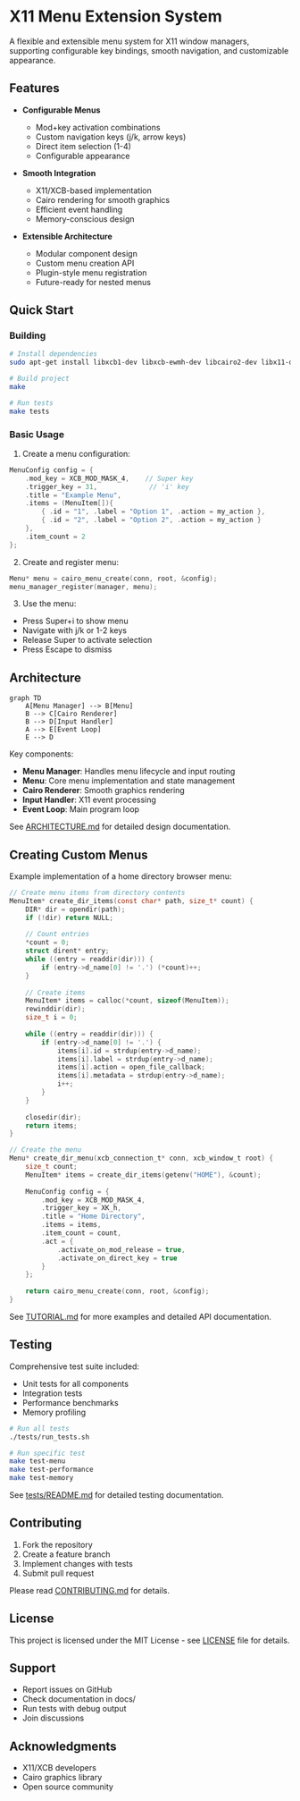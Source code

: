 # X11 Menu Extension System

A flexible and extensible menu system for X11 window managers, supporting configurable key bindings, smooth navigation, and customizable appearance.

## Features

- **Configurable Menus**
  - Mod+key activation combinations
  - Custom navigation keys (j/k, arrow keys)
  - Direct item selection (1-4)
  - Configurable appearance

- **Smooth Integration**
  - X11/XCB-based implementation
  - Cairo rendering for smooth graphics
  - Efficient event handling
  - Memory-conscious design

- **Extensible Architecture**
  - Modular component design
  - Custom menu creation API
  - Plugin-style menu registration
  - Future-ready for nested menus

## Quick Start

### Building
```bash
# Install dependencies
sudo apt-get install libxcb1-dev libxcb-ewmh-dev libcairo2-dev libx11-dev

# Build project
make

# Run tests
make tests
```

### Basic Usage

1. Create a menu configuration:
```c
MenuConfig config = {
    .mod_key = XCB_MOD_MASK_4,    // Super key
    .trigger_key = 31,             // 'i' key
    .title = "Example Menu",
    .items = (MenuItem[]){
        { .id = "1", .label = "Option 1", .action = my_action },
        { .id = "2", .label = "Option 2", .action = my_action }
    },
    .item_count = 2
};
```

2. Create and register menu:
```c
Menu* menu = cairo_menu_create(conn, root, &config);
menu_manager_register(manager, menu);
```

3. Use the menu:
- Press Super+i to show menu
- Navigate with j/k or 1-2 keys
- Release Super to activate selection
- Press Escape to dismiss

## Architecture

```mermaid
graph TD
    A[Menu Manager] --> B[Menu]
    B --> C[Cairo Renderer]
    B --> D[Input Handler]
    A --> E[Event Loop]
    E --> D
```

Key components:
- **Menu Manager**: Handles menu lifecycle and input routing
- **Menu**: Core menu implementation and state management
- **Cairo Renderer**: Smooth graphics rendering
- **Input Handler**: X11 event processing
- **Event Loop**: Main program loop

See [ARCHITECTURE.md](ARCHITECTURE.md) for detailed design documentation.

## Creating Custom Menus

Example implementation of a home directory browser menu:

```c
// Create menu items from directory contents
MenuItem* create_dir_items(const char* path, size_t* count) {
    DIR* dir = opendir(path);
    if (!dir) return NULL;
    
    // Count entries
    *count = 0;
    struct dirent* entry;
    while ((entry = readdir(dir))) {
        if (entry->d_name[0] != '.') (*count)++;
    }
    
    // Create items
    MenuItem* items = calloc(*count, sizeof(MenuItem));
    rewinddir(dir);
    size_t i = 0;
    
    while ((entry = readdir(dir))) {
        if (entry->d_name[0] != '.') {
            items[i].id = strdup(entry->d_name);
            items[i].label = strdup(entry->d_name);
            items[i].action = open_file_callback;
            items[i].metadata = strdup(entry->d_name);
            i++;
        }
    }
    
    closedir(dir);
    return items;
}

// Create the menu
Menu* create_dir_menu(xcb_connection_t* conn, xcb_window_t root) {
    size_t count;
    MenuItem* items = create_dir_items(getenv("HOME"), &count);
    
    MenuConfig config = {
        .mod_key = XCB_MOD_MASK_4,
        .trigger_key = XK_h,
        .title = "Home Directory",
        .items = items,
        .item_count = count,
        .act = {
            .activate_on_mod_release = true,
            .activate_on_direct_key = true
        }
    };
    
    return cairo_menu_create(conn, root, &config);
}
```

See [TUTORIAL.md](TUTORIAL.md) for more examples and detailed API documentation.

## Testing

Comprehensive test suite included:
- Unit tests for all components
- Integration tests
- Performance benchmarks
- Memory profiling

```bash
# Run all tests
./tests/run_tests.sh

# Run specific test
make test-menu
make test-performance
make test-memory
```

See [tests/README.md](tests/README.md) for detailed testing documentation.

## Contributing

1. Fork the repository
2. Create a feature branch
3. Implement changes with tests
4. Submit pull request

Please read [CONTRIBUTING.md](CONTRIBUTING.md) for details.

## License

This project is licensed under the MIT License - see [LICENSE](LICENSE) file for details.

## Support

- Report issues on GitHub
- Check documentation in docs/
- Run tests with debug output
- Join discussions

## Acknowledgments

- X11/XCB developers
- Cairo graphics library
- Open source community